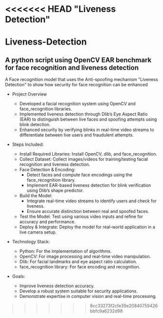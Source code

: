 <<<<<<< HEAD
"Liveness Detection" 
=======
# Liveness-Detection
## A python script using OpenCV EAR benchmark for face recognition and liveness detection

A Face recognition model that uses the Anti-spoofing mechanism "Liveness Detection" to show how security for face recognition can be enhanced

* Project Overview
  - Developed a facial recognition system using OpenCV and face_recognition libraries.
  - Implemented liveness detection through Dlib’s Eye Aspect Ratio (EAR) to distinguish between live faces and spoofing attempts using blink detection.
  - Enhanced security by verifying blinks in real-time video streams to differentiate between live users and fraudulent attempts.

* Steps Included:
  - Install Required Libraries: Install OpenCV, dlib, and face_recognition.
  - Collect Dataset: Collect images/videos for training/testing facial recognition and liveness detection.
  - Face Detection & Encoding:
    - Detect faces and compute face encodings using the face_recognition library.
    - Implement EAR-based liveness detection for blink verification using Dlib’s shape predictor.
  - Build the Model:
    - Integrate real-time video streams to identify users and check for liveness.
    - Ensure accurate distinction between real and spoofed faces.
  - Test the Model: Test using various video inputs and refine for accuracy and performance.
  - Deploy & Integrate: Deploy the model for real-world application in a live camera setup.

* Technology Stack:
  - Python: For the implementation of algorithms.
  - OpenCV: For image processing and real-time video manipulation.
  - Dlib: For facial landmarks and eye aspect ratio calculation.
  - face_recognition library: For face encoding and recognition.

* Goals:
  - Improve liveness detection accuracy.
  - Develop a robust system suitable for security applications.
  - Demonstrate expertise in computer vision and real-time processing.


>>>>>>> 8cc33273f2cfe39e20840759426bbfc9a6232d98
